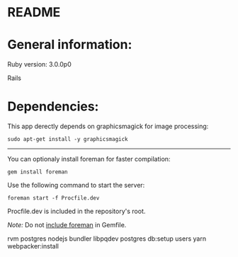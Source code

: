 # README

# General information:

Ruby version: 3.0.0p0

Rails 

# Dependencies:

This app derectly depends on graphicsmagick for image processing:

`sudo apt-get install -y graphicsmagick`



---

You can optionaly install foreman for faster compilation:


`gem install foreman`


Use the following command to start the server:


`foreman start -f Procfile.dev`


Procfile.dev is included in the repository's root.

*Note:* Do not [include foreman](https://github.com/ddollar/foreman/wiki/Don't-Bundle-Foreman) in Gemfile.

rvm postgres nodejs bundler libpqdev postgres db:setup users yarn webpacker:install

